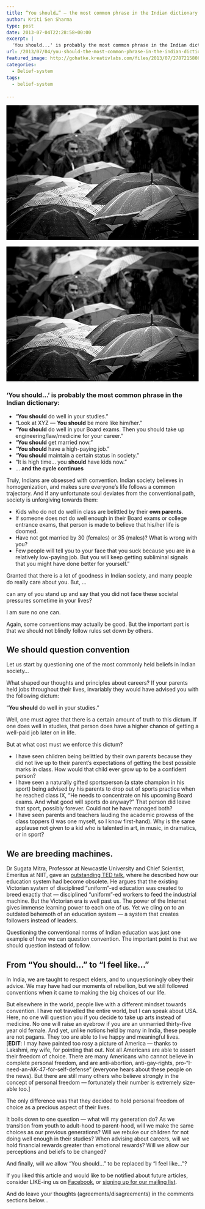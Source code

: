```yaml
---
title: “You should…” — the most common phrase in the Indian dictionary
author: Kriti Sen Sharma
type: post
date: 2013-07-04T22:28:58+00:00
excerpt: |
  'You should...' is probably the most common phrase in the Indian dictionary. "You should do well in your studies.", "You should get married now."..... but should we actually follow all advice given to us?
url: /2013/07/04/you-should-the-most-common-phrase-in-the-indian-dictionary/
featured_image: http://gohatke.kreativlabs.com/files/2013/07/2787215808_bd462de557_o.jpg
categories:
  - Belief-system
tags:
  - belief-system

---
```

![You-Should](https://raw.githubusercontent.com/kritisen/gohatke/main/content/images/2013/07/2787215808_bd462de557_o.jpg)

![You-Should](https://raw.githubusercontent.com/kritisen/gohatke/main/content/images/2013/07/2787215808_bd462de557_o.jpg)

### &#8216;You should&#8230;&#8217; is probably the most common phrase in the Indian dictionary:  


  * &#8220;**You should** do well in your studies.&#8221;
  * &#8220;Look at XYZ &#8212; **You should** be more like him/her.&#8221;
  * &#8220;**You should** do well in your Board exams. Then you should take up engineering/law/medicine for your career.&#8221;
  * &#8220;**You should** get married now.&#8221;
  * &#8220;**You should** have a high-paying job.&#8221;
  * &#8220;**You should** maintain a certain status in society.&#8221;
  * &#8220;It is high time&#8230; you **should** have kids now.&#8221;
  * &#8230; **and the cycle continues**

Truly, Indians are obsessed with convention. Indian society believes in homogenization, and makes sure everyone&#8217;s life follows a common trajectory. And if any unfortunate soul deviates from the conventional path, society is unforgiving towards them:

  * Kids who do not do well in class are belittled by their **own parents**.
  * If someone does not do well enough in their Board exams or college entrance exams, that person is made to believe that his/her life is doomed.
  * Have not got married by 30 (females) or 35 (males)? What is wrong with you?
  * Few people will tell you to your face that you suck because you are in a relatively low-paying job. But you will keep getting subliminal signals that you might have done better for yourself.&#8221;

Granted that there is a lot of goodness in Indian society, and many people do really care about you. But, &#8230;

<div class="post-content-box-gray">
  can any of you stand up and say that you did not face these societal pressures sometime in your lives?
</div>

I am sure no one can.

Again, some conventions may actually be good. But the important part is that we should not blindly follow rules set down by others. 

## We should question convention

Let us start by questioning one of the most commonly held beliefs in Indian society&#8230;

What shaped our thoughts and principles about careers? If your parents held jobs throughout their lives, invariably they would have advised you with the following dictum:

&#8220;**You should** do well in your studies.&#8221;

Well, one must agree that there is a certain amount of truth to this dictum. If one does well in studies, that person does have a higher chance of getting a well-paid job later on in life. 

But at what cost must we enforce this dictum?

  * I have seen children being belittled by their own parents because they did not live up to their parent&#8217;s expectations of getting the best possible marks in class. How would that child ever grow up to be a confident person? 
  * I have seen a naturally gifted sportsperson (a state champion in his sport) being advised by his parents to drop out of sports practice when he reached class IX, &#8220;He needs to concentrate on his upcoming Board exams. And what good will sports do anyway?&#8221; That person did leave that sport, possibly forever. Could not he have managed both? 
  * I have seen parents and teachers lauding the academic prowess of the class toppers (I was one myself, so I know first-hand). Why is the same applause not given to a kid who is talented in art, in music, in dramatics, or in sport? 

## We are breeding machines.

Dr Sugata Mitra, Professor at Newcastle University and Chief Scientist, Emeritus at NIIT, gave an [outstanding TED talk][5], where he described how our education system had become obsolete. He argues that the existing Victorian system of disciplined &#8220;uniform&#8221;-ed education was created to breed exactly that &#8212; disciplined &#8220;uniform&#8221;-ed workers to feed the industrial machine. But the Victorian era is well past us. The power of the Internet gives immense learning power to each one of us. Yet we cling on to an outdated behemoth of an education system &#8212; a system that creates followers instead of leaders.

Questioning the conventional norms of Indian education was just one example of how we can question convention. The important point is that we should question instead of follow.

## From &#8220;You should&#8230;&#8221; to &#8220;I feel like&#8230;&#8221;

In India, we are taught to respect elders, and to unquestioningly obey their advice. We may have had our moments of rebellion, but we still followed conventions when it came to making the big choices of our life.

But elsewhere in the world, people live with a different mindset towards convention. I have not travelled the entire world, but I can speak about USA. Here, no one will question you if you decide to take up arts instead of medicine. No one will raise an eyebrow if you are an unmarried thirty-five year old female. And yet, unlike notions held by many in India, these people are not pagans. They too are able to live happy and meaningful lives.  
[**EDIT**: I may have painted too rosy a picture of America &#8212; thanks to Lakshmi, my wife, for pointing that out. Not all Americans are able to assert their freedom of choice. There are many Americans who cannot believe in complete personal freedom, and are anti-abortion, anti-gay-rights, pro-&#8220;I-need-an-AK-47-for-self-defense&#8221; (everyone hears about these people on the news). But there are still many others who believe strongly in the concept of personal freedom &#8212; fortunately their number is extremely size-able too.]

The only difference was that they decided to hold personal freedom of choice as a precious aspect of their lives.

It boils down to one question &#8212; what will my generation do? As we transition from youth to adult-hood to parent-hood, will we make the same choices as our previous generations? Will we rebuke our children for not doing well enough in their studies? When advising about careers, will we hold financial rewards greater than emotional rewards? Will we allow our perceptions and beliefs to be changed? 

And finally, will we allow &#8220;You should&#8230;&#8221; to be replaced by &#8220;I feel like&#8230;&#8221;?

<div class="post-content-box-blue">
  If you liked this article and would like to be notified about future articles, consider LIKE-ing us on <a href="http://facebook.com/gohatke">Facebook</a>, or <a href="http://gohatke.kreativlabs.com/subscribe/ ‎">signing up for our mailing list</a>. </p> 
  
  <p>
    And do leave your thoughts (agreements/disagreements) in the comments sections below&#8230;
  </p>
</div>

 [1]: http://gohatke.kreativlabs.com/files/2013/07/2787215808_bd462de557_o.jpg
 [2]: http://www.flickr.com/photos/25808862@N06/2787215808/
 [3]: http://compfight.com
 [4]: http://creativecommons.org/licenses/by-nc-nd/2.0/
 [5]: http://gohatke.kreativlabs.com/2013/03/05/video-the-high-school-education-system-is-obsolete/ "Video: The high-school education system is obsolete."
